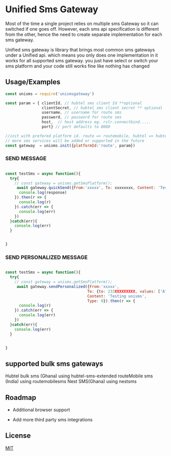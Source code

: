 
# Unified Sms Gateway

Most of the time a single project relies on multiple sms Gateway so it can switched if one goes off.
However, each sms api specification is different from the other, hence the need to create separate implementation
for each sms gateway.

Unified sms gateway is library that brings most common sms gateways under a Unified api.
which means you only does one implementation in it works for all supported sms gateway. 
you just have select or switch your sms platform and your code still works fine like nothing has changed


## Usage/Examples

```javascript
const unisms = require('unismsgateway')

const param = { clientId, // hubtel sms client Id **optional
                clientSecret, // hubtel sms client secret ** optional
                username, // username for route sms
                password, // password for route sms
                host,  // host address eg. rslr.connectbind.....
                port} // port defaults to 8080

//init with prefered platform id. route => routemobile, hubtel => hubtel sms
// more sms services will be added or supported in the future
const gateway  = unisms.init({platformId:'route', param})

```

### SEND MESSAGE
```javascript

const testSms = async function(){
  try{
    // const gateway = unisms.getSmsPlatform();
     await gateway.quickSend({From:'xxxxx', To: xxxxxxxx, Content: 'Testing unisms', Type: 0}, (response)=>{
      console.log(response)
    }).then(r => {
      console.log(r)
    }).catch(err => {
      console.log(err)
    })
  }catch(err){
    console.log(err)
  }


}

```

### SEND PERSONALIZED MESSAGE
```javascript

const testSms = async function(){
  try{
    // const gateway = unisms.getSmsPlatform();
     await gateway.sendPersonalized({From:'xxxxx', 
                                    To: {to: 233XXXXXXXXX, values: ['Alpha', 65332]},  // [{to: 233XXXXXXXXX, values: ['Alpha', 65332]}, {to: 211XXXXXXXXX, values: ['James', 2000]}, ]
                                    Content: 'Testing unisms', 
                                    Type: 0}).then(r => {
      console.log(r)
    }).catch(err => {
      console.log(err)
    })
  }catch(err){
    console.log(err)
  }


}

```


## supported bulk sms gateways

Hubtel bulk sms (Ghana) using hubtel-sms-extended
routeMobile sms (India) using routemobilesms
Nest SMS(Ghana) using nestsms

## Roadmap

- Additional browser support

- Add more third party sms integrations


## License

[MIT](https://choosealicense.com/licenses/mit/)

